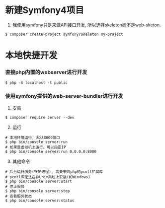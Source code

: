 # 新建Symfony4项目

1. 我使用symfony只是来做API接口开发, 所以选择skeleton而不是web-sketon.
```
$ composer create-project symfony/skeleton my-project
```

# 本地快捷开发

### 直接php内置的webserver进行开发
```
$ php -S localhost -t public
```

### 使用symfony提供的web-server-bundler进行开发

1. 安装
```
$ composer require server --dev
```

2. 运行
```
# 本地环境运行, 默认8000端口
$ php bin/console server:run
# 如果是虚拟机上运行，可以指定IP
$ php bin/console server:run 0.0.0.0:8000
```

3. 其他命令
```
# 后台运行服务(守护进程), 需要安装php的pcntl扩展库
# pcntl库无法在非Unix系统上安装(如Windows)
$ php bin/console server:start
# 停止服务
$ php bin/console server:stop
# 查看服务状态
$ php bin/console server:status
```
